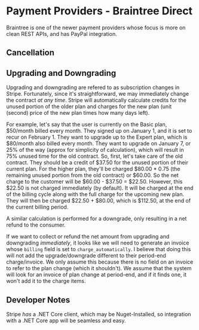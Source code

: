 # Payment Providers - Braintree Direct

Braintree is one of the newer payment providers whose focus is more on clean REST APIs, and has PayPal integration.

## Cancellation



## Upgrading and Downgrading

Upgrading and downgrading are refered to as subscription changes in Stripe. Fortunately, since it's straightforward, we may immediately change the contract *at any time*. Stripe
will automatically calculate credits for the unused portion of the older plan and charges for the new plan (unit (second) price of the new plan times how many days left).

For example, let's say that the user is currently on the Basic plan, $50/month billed every month. They signed up on January 1, and it is set to recur on February 1. They want to
upgrade up to the Expert plan, which is $80/month also billed every month. They want to upgrade on January 7, or 25% of the way (approx for simplicity of calculation), which will 
result in 75% unused time for the old contract. So, first, let's take care of the old contract. They should be a credit of $37.50 for the unused portion of their current plan.
For the higher plan, they'll be charged $80.00 * 0.75 (the remaining unused portion from the old contract) or $60.00. So the net charge to the customer will be $60.00 - $37.50 =
$22.50. However, this $22.50 is not charged immediately (by default). It will be charged at the end of the billing cycle along with the full charge for the upcoming new plan. They 
will then be charged $22.50 + $80.00, which is $112.50, at the end of the current billing period.

A similar calculation is performed for a downgrade, only resulting in a net refund to the consumer.

If we want to collect or refund the net amount from upgrading and downgrading *immediately*, it looks like we will need to generate an invoice whose `billing` field is set to
`charge_automatically`. I believe that doing this will not add the upgrade/downgrade different to their period-end charge/invoice. We only assume this because there is no field
on an invoice to refer to the plan change (which it shouldn't). We assume that the system will look for an invoice of plan change at period-end, and if it finds one, it won't add
it to the charge items.

## Developer Notes

Stripe *has* a .NET Core client, which may be Nuget-Installed, so integration with a .NET Core app will be seamless and easy.

